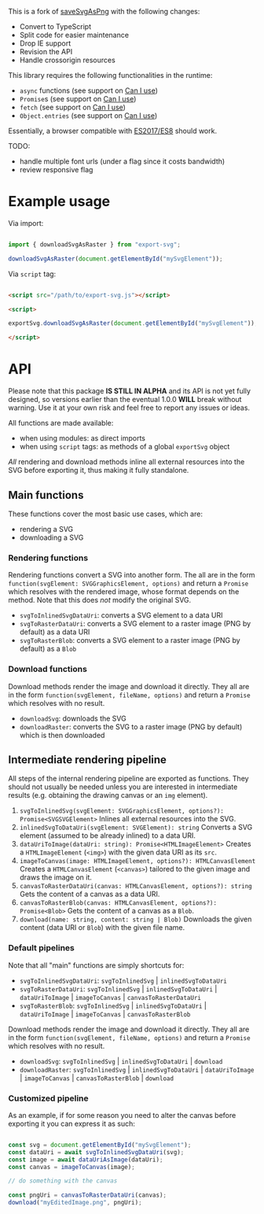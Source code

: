 This is a fork of [saveSvgAsPng](https://github.com/exupero/saveSvgAsPng) with the following changes:
- Convert to TypeScript
- Split code for easier maintenance
- Drop IE support
- Revision the API
- Handle crossorigin resources

This library requires the following functionalities in the runtime:
- `async` functions (see support on [Can I use](https://caniuse.com/async-functions))
- `Promise`s (see support on [Can I use](https://caniuse.com/promises))
- `fetch` (see support on [Can I use](https://caniuse.com/fetch))
- `Object.entries` (see support on [Can I use](https://caniuse.com/object-entries))

Essentially, a browser compatible with [ES2017/ES8](https://caniuse.com/sr_es8) should work.

TODO:
- handle multiple font urls (under a flag since it costs bandwidth)
- review responsive flag

# Example usage

Via import:

```javascript

import { downloadSvgAsRaster } from "export-svg";

downloadSvgAsRaster(document.getElementById("mySvgElement"));

```

Via `script` tag:

```html

<script src="/path/to/export-svg.js"></script>

<script>

exportSvg.downloadSvgAsRaster(document.getElementById("mySvgElement"));

</script>

```

# API

Please note that this package **IS STILL IN ALPHA** and its API is not yet fully designed,
so versions earlier than the eventual 1.0.0 **WILL** break without warning.
Use it at your own risk and feel free to report any issues or ideas.

All functions are made available:
- when using modules: as direct imports
- when using `script` tags: as methods of a global `exportSvg` object

*All* rendering and download methods inline all external resources into the SVG before exporting it,
thus making it fully standalone.

## Main functions

These functions cover the most basic use cases, which are:
- rendering a SVG
- downloading a SVG

### Rendering functions

Rendering functions convert a SVG into another form.
The all are in the form `function(svgElement: SVGGraphicsElement, options)`
and return a `Promise` which resolves with the rendered image,
whose format depends on the method.
Note that this does *not* modify the original SVG.

- `svgToInlinedSvgDataUri`: converts a SVG element to a data URI
- `svgToRasterDataUri`: converts a SVG element to a raster image (PNG by default) as a data URI
- `svgToRasterBlob`: converts a SVG element to a raster image (PNG by default) as a `Blob`

### Download functions

Download methods render the image and download it directly.
They all are in the form `function(svgElement, fileName, options)`
and return a `Promise` which resolves with no result.

- `downloadSvg`: downloads the SVG
- `downloadRaster`: converts the SVG to a raster image (PNG by default) which is then downloaded

## Intermediate rendering pipeline

All steps of the internal rendering pipeline are exported as functions.
They should not usually be needed unless you are interested in intermediate results
(e.g. obtaining the drawing canvas or an `img` element).

1. `svgToInlinedSvg(svgElement: SVGGraphicsElement, options?): Promise<SVGSVGElement>`
Inlines all external resources into the SVG.
2. `inlinedSvgToDataUri(svgElement: SVGElement): string`
Converts a SVG element (assumed to be already inlined) to a data URI.
3. `dataUriToImage(dataUri: string): Promise<HTMLImageElement>`
Creates a `HTMLImageElement` (`<img>`) with the given data URI as its `src`.
4. `imageToCanvas(image: HTMLImageElement, options?): HTMLCanvasElement`
Creates a `HTMLCanvasElement` (`<canvas>`) tailored to the given image and draws the image on it.
5. `canvasToRasterDataUri(canvas: HTMLCanvasElement, options?): string`
Gets the content of a canvas as a data URI.
5. `canvasToRasterBlob(canvas: HTMLCanvasElement, options?): Promise<Blob>`
Gets the content of a canvas as a `Blob`.
6. `download(name: string, content: string | Blob)`
Downloads the given content (data URI or `Blob`) with the given file name.

### Default pipelines

Note that all "main" functions are simply shortcuts for:

- `svgToInlinedSvgDataUri`: `svgToInlinedSvg` | `inlinedSvgToDataUri`
- `svgToRasterDataUri`: `svgToInlinedSvg` | `inlinedSvgToDataUri` | `dataUriToImage` | `imageToCanvas` | `canvasToRasterDataUri`
- `svgToRasterBlob`: `svgToInlinedSvg` | `inlinedSvgToDataUri` | `dataUriToImage` | `imageToCanvas` | `canvasToRasterBlob`

Download methods render the image and download it directly.
They all are in the form `function(svgElement, fileName, options)`
and return a `Promise` which resolves with no result.

- `downloadSvg`: `svgToInlinedSvg` | `inlinedSvgToDataUri` | `download`
- `downloadRaster`: `svgToInlinedSvg` | `inlinedSvgToDataUri` | `dataUriToImage` | `imageToCanvas` | `canvasToRasterBlob` | `download`

### Customized pipeline

As an example, if for some reason you need to alter the canvas before exporting it you can express it as such:

```js

const svg = document.getElementById("mySvgElement");
const dataUri = await svgToInlinedSvgDataUri(svg);
const image = await dataUriAsImage(dataUri);
const canvas = imageToCanvas(image);

// do something with the canvas

const pngUri = canvasToRasterDataUri(canvas);
download("myEditedImage.png", pngUri);

```